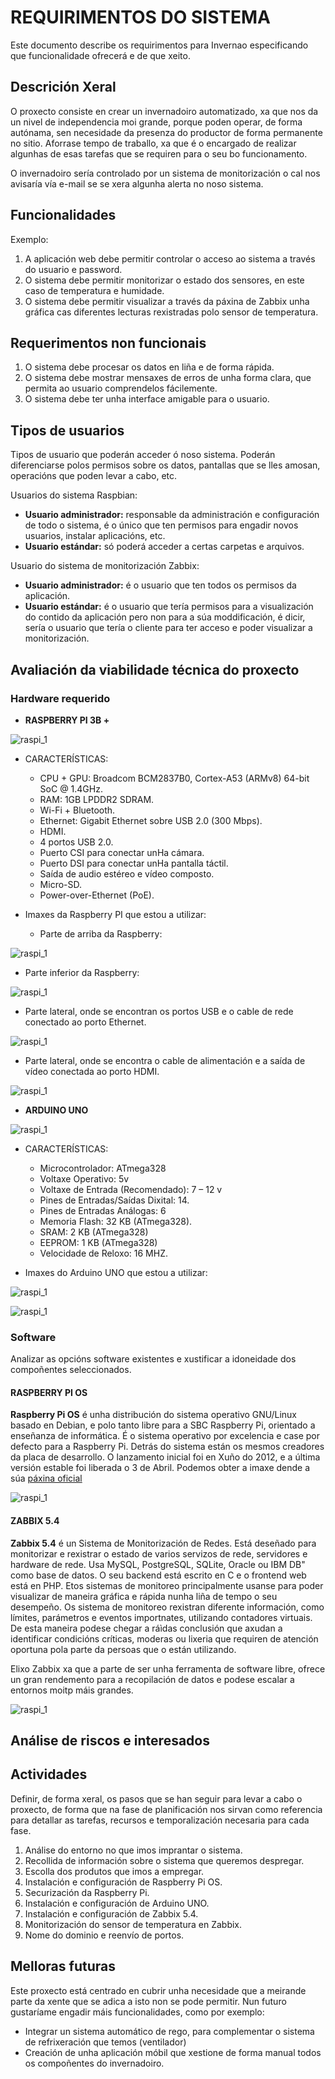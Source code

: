 # REQUIRIMENTOS DO SISTEMA

Este documento describe os requirimentos para Invernao especificando que funcionalidade ofrecerá e de que xeito.

## Descrición Xeral


O proxecto consiste en crear un invernadoiro automatizado, xa que nos da un nivel de independencia moi grande, porque poden operar, de forma autónama, sen necesidade da presenza do productor de forma permanente no sitio. Aforrase tempo de traballo, xa que é o encargado de realizar algunhas de esas tarefas que se requiren para o seu bo funcionamento. 

O invernadoiro sería controlado por un sistema de monitorización o cal nos avisaría vía e-mail se se xera algunha alerta no noso sistema.


## Funcionalidades


Exemplo:
 1. A aplicación web debe permitir controlar o acceso ao sistema a través do usuario e password.
 2. O sistema debe permitir monitorizar o estado dos sensores, en este caso de temperatura e humidade.
 3. O sistema debe permitir visualizar a través da páxina de Zabbix unha gráfica cas diferentes lecturas rexistradas polo sensor de temperatura.
 
## Requerimentos non funcionais

  1. O sistema debe procesar os datos en liña e de forma rápida.
  2. O sistema debe mostrar mensaxes de erros de unha forma clara, que permita ao usuario comprendelos fácilemente.
  3. O sistema debe ter unha interface amigable para o usuario.

## Tipos de usuarios


Tipos de usuario que poderán acceder ó noso sistema. Poderán diferenciarse polos permisos sobre os datos, pantallas que se lles amosan, operacións que poden levar a cabo, etc.

Usuarios do sistema Raspbian:

- **Usuario administrador:** responsable da administración e configuración de todo o sistema, é o único que ten permisos para engadir novos usuarios, instalar aplicacións, etc.
- **Usuario estándar:** só poderá acceder a certas carpetas e arquivos.

Usuario do sistema de monitorización Zabbix:

- **Usuario administrador:** é o usuario que ten todos os permisos da aplicación.
- **Usuario estándar:** é o usuario que tería permisos para a visualización do contido da aplicación pero non para a súa moddificación, é dicir, sería o usuario que tería o cliente para ter acceso e poder visualizar a monitorización.

## Avaliación da viabilidade técnica do proxecto


### Hardware requerido


- **RASPBERRY PI 3B +** 


![raspi_1](doc/img/imaxes-analise/analise1.png)


- CARACTERÍSTICAS:

  - CPU + GPU: Broadcom BCM2837B0, Cortex-A53 (ARMv8) 64-bit SoC @ 1.4GHz.
  - RAM: 1GB LPDDR2 SDRAM.
  - Wi-Fi + Bluetooth.
  - Ethernet: Gigabit Ethernet sobre USB 2.0 (300 Mbps).
  - HDMI.
  - 4 portos USB 2.0.
  - Puerto CSI para conectar unHa cámara.
  - Puerto DSI para conectar unHa pantalla táctil.
  - Saída de audio estéreo e vídeo composto.
  - Micro-SD.
  - Power-over-Ethernet (PoE).


- Imaxes da Raspberry PI que estou a utilizar:


  - Parte de arriba da Raspberry:


![raspi_1](doc/img/imaxes-analise/analise2.png)


  - Parte inferior da Raspberry:


![raspi_1](doc/img/imaxes-analise/analise3.png)


  - Parte lateral, onde se encontran os portos USB e o cable de rede conectado ao porto Ethernet.


 ![raspi_1](doc/img/imaxes-analise/analise4.png)
 

  - Parte lateral, onde se encontra o cable de alimentación e a saída de vídeo conectada ao porto HDMI.


![raspi_1](doc/img/imaxes-analise/analise5.png)


- **ARDUINO UNO**


![raspi_1](doc/img/imaxes-analise/analise8.png)


- CARACTERÍSTICAS:

  - Microcontrolador: ATmega328
  - Voltaxe Operativo: 5v
  - Voltaxe de Entrada (Recomendado): 7 – 12 v
  - Pines de Entradas/Saídas Dixital: 14.
  - Pines de Entradas Análogas: 6
  - Memoria Flash: 32 KB (ATmega328).
  - SRAM: 2 KB (ATmega328)
  - EEPROM: 1 KB (ATmega328)
  - Velocidade de Reloxo: 16 MHZ.


- Imaxes do Arduino UNO que estou a utilizar:


![raspi_1](doc/img/imaxes-analise/analise6.png)


![raspi_1](doc/img/imaxes-analise/analise7.png)


### Software

Analizar as opcións software existentes e xustificar a idoneidade dos compoñentes seleccionados.

#### RASPBERRY PI OS 


**Raspberry Pi OS** é unha distribución do sistema operativo GNU/Linux basado en Debian, e polo tanto libre para a SBC Raspberry Pi, orientado a enseñanza de informática. É o sistema operativo por excelencia e case por defecto para a Raspberry Pi. Detrás do sistema están os mesmos creadores da placa de desarrollo. O lanzamento inicial foi en Xuño do 2012, e a última versión estable foi liberada o 3 de Abril.
Podemos obter a imaxe dende a súa [páxina oficial](https://www.raspberrypi.org/software/operating-systems/)

![raspi_1](doc/img/imaxes-analise/analise9.png)


#### ZABBIX 5.4


**Zabbix 5.4** é un Sistema de Monitorización de Redes. Está deseñado para monitorizar e rexistrar o estado de varios servizos de rede, servidores e hardware de rede. Usa MySQL, PostgreSQL, SQLite, Oracle ou IBM DB" como base de datos. O seu backend está escrito en C e o frontend web está en PHP. Etos sistemas de monitoreo principalmente usanse para poder visualizar de maneira gráfica e rápida nunha liña de tempo o seu desempeño. Os sistema de monitoreo rexistran diferente información, como límites, parámetros e eventos importnates, utilizando contadores virtuais. De esta maneira podese chegar a ráìdas conclusión que axudan a identificar condicións críticas, moderas ou lixeria que requiren de atención oportuna pola parte da persoas que o están utilizando.

Elixo Zabbix xa que a parte de ser unha ferramenta de software libre, ofrece un gran rendemento para a recopilación de datos e podese escalar a entornos moitp máis grandes.


![raspi_1](doc/img/imaxes-analise/analise10.jpg)



## Análise de riscos e interesados





## Actividades

Definir, de forma xeral, os pasos que se han seguir para levar a cabo o proxecto, de forma que na fase de planificación nos sirvan como referencia para detallar as tarefas, recursos e temporalización necesaria para cada fase.

1. Análise do entorno no que imos imprantar o sistema.
2. Recollida de información sobre o sistema que queremos despregar.
3. Escolla dos produtos que imos a empregar.
4. Instalación e configuración de Raspberry Pi OS.
5. Securización da Raspberry Pi.
6. Instalación e configuración de Arduino UNO.
7. Instalación e configuración de Zabbix 5.4.
8. Monitorización do sensor de temperatura en Zabbix.
9. Nome do dominio e reenvío de portos.


## Melloras futuras

Este proxecto está centrado en cubrir unha necesidade que a meirande parte da xente que se adica a isto non se pode permitir. Nun futuro gustaríame engadir máis funcionalidades, como por exemplo:

- Integrar un sistema automático de rego, para complementar o sistema de refrixeración que temos (ventilador)
- Creación de unha aplicación móbil que xestione de forma manual todos os compoñentes do invernadoiro.
